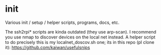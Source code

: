 # init
Various init / setup / helper scripts, programs, docs, etc.

The ssh2rpi* scripts are kinda outdated (they use arp-scan). I recommend
you use nmap to discover devices on the local net instead.
A helper script to do precisely this is my localnet_doscov.sh one; its in this repo (pl clone it):
 https://github.com/kaiwan/usefulsnips

